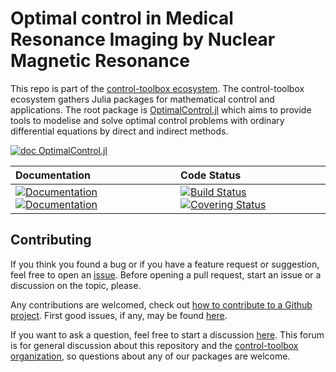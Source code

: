 # Optimal control in Medical Resonance Imaging by Nuclear Magnetic Resonance

[ci-img]: https://github.com/control-toolbox/medical_resonance_imaging/actions/workflows/CI.yml/badge.svg?branch=main
[ci-url]: https://github.com/control-toolbox/medical_resonance_imaging/actions/workflows/CI.yml?query=branch%3Amain

[co-img]: https://codecov.io/gh/control-toolbox/medical_resonance_imaging/branch/main/graph/badge.svg?token=YM5YQQUSO3
[co-url]: https://codecov.io/gh/control-toolbox/medical_resonance_imaging

[doc-dev-img]: https://img.shields.io/badge/docs-dev-8A2BE2.svg
[doc-dev-url]: https://control-toolbox.org/medical_resonance_imaging/dev/

[doc-stable-img]: https://img.shields.io/badge/docs-stable-blue.svg
[doc-stable-url]: https://control-toolbox.org/medical_resonance_imaging/stable/

This repo is part of the [control-toolbox ecosystem](https://github.com/control-toolbox). 
The control-toolbox ecosystem gathers Julia packages for mathematical control and applications. The root package is [OptimalControl.jl](https://github.com/control-toolbox/OptimalControl.jl) which aims to provide tools to modelise and solve optimal control problems with ordinary differential equations by direct and indirect methods. 

[![doc OptimalControl.jl](https://img.shields.io/badge/Documentation-OptimalControl.jl-blue)](http://control-toolbox.org/OptimalControl.jl)

| **Documentation**  | **Code Status**  |
|:-------------------|:-----------------|
| [![Documentation][doc-stable-img]][doc-stable-url] [![Documentation][doc-dev-img]][doc-dev-url] | [![Build Status][ci-img]][ci-url] [![Covering Status][co-img]][co-url] |


## Contributing

If you think you found a bug or if you have a feature request or suggestion, feel free to open an [issue](https://github.com/control-toolbox/medical_resonance_imaging/issues).
Before opening a pull request, start an issue or a discussion on the topic, please. 

Any contributions are welcomed, check out [how to contribute to a Github project](https://docs.github.com/en/get-started/exploring-projects-on-github/contributing-to-a-project). First good issues, if any, may be found [here](https://github.com/control-toolbox/medical_resonance_imaging/contribute).

If you want to ask a question, feel free to start a discussion [here](https://github.com/orgs/control-toolbox/discussions). This forum is for general discussion about this repository and the [control-toolbox organization](https://github.com/control-toolbox), so questions about any of our packages are welcome.
